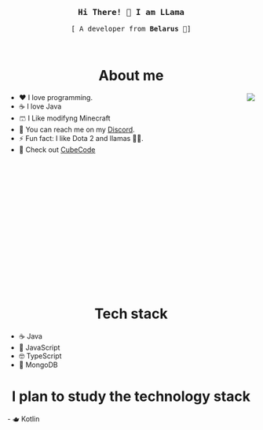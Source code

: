 <h3 align="center">
  <samp>
    Hi There! 👋 I am <b>LLama</b>
  </samp>
</h3>

<p align="center">
  <samp>
    [ A developer from <b>Belarus</b> 🥔]
  </samp>
</p>
<br/>

<h1 align="center">About me</h1>
<img align="right" src="https://i.giphy.com/media/v1.Y2lkPTc5MGI3NjExbWp6NmJjeTVrbnp5MHR4Zm05NHllcTUzNGdoNmZwaWUyc2I4bzdxZiZlcD12MV9pbnRlcm5hbF9naWZfYnlfaWQmY3Q9Zw/VbnUQpnihPSIgIXuZv/giphy.gif" />

- ❤️ I love programming.
- ☕ I love Java
- 🩳 I Like modifyng Minecraft
- 📱 You can reach me on my [Discord](https://discord.gg/rdT4D3wb2z).
- ⚡ Fun fact: I like Dota 2 and llamas 🦞🦙.
- 🧊 Check out [CubeCode](https://github.com/Erfram/CubeCode)

<br/>
<br/>
<br/>
<br/>
<br/>
<br/>
<br/>
<br/>
<br/>
<br/>
<br/>
<br/>
<br/>
<br/>
<br/>

<h1 align="center">Tech stack</h1>

- ☕ Java
- 🥸 JavaScript
- 🤓 TypeScript
- 🥭 MongoDB

<h1 align="center">I plan to study the technology stack</h1>
- 🫖 Kotlin
